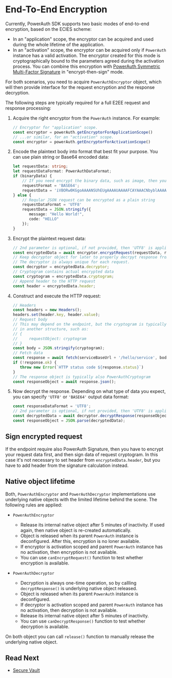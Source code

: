 # End-To-End Encryption

Currently, PowerAuth SDK supports two basic modes of end-to-end encryption, based on the ECIES scheme:

- In an "application" scope, the encryptor can be acquired and used during the whole lifetime of the application.
- In an "activation" scope, the encryptor can be acquired only if `PowerAuth` instance has a valid activation. The encryptor created for this mode is cryptographically bound to the parameters agreed during the activation process. You can combine this encryption with [PowerAuth Symmetric Multi-Factor Signature](Data-Signing.md#symmetric-multi-factor-signature) in "encrypt-then-sign" mode.

For both scenarios, you need to acquire `PowerAuthEncryptor` object, which will then provide interface for the request encryption and the response decryption.

The following steps are typically required for a full E2EE request and response processing:

1. Acquire the right encryptor from the `PowerAuth` instance. For example:
   ```typescript
   // Encryptor for "application" scope.
   const encryptor = powerAuth.getEncryptorForApplicationScope()
   // ...or similar, for an "activation" scope.
   const encryptor = powerAuth.getEncryptorForActivationScope()
   ```

1. Encode the plaintext body into format that best fit your purpose. You can use plain string or Base64 encoded data:
   ```typescript
   let requestData: string;
   let requestDataFormat: PowerAuthDataFormat;
   if (binaryData) {
       // If you need encrypt the binary data, such as image, then you can encode it as BASE64
       requestFormat = 'BASE64';
       requestData = 'iVBORw0KGgoAAAANSUhEUgAAAAUAAAAFCAYAAACNbyblAAAAHElEQVQI12P4//8/w38GIAXDIBKE0DHxgljNBAAO9TXL0Y4OHwAAAABJRU5ErkJggg==';
   } else {
       // Reqular JSON request can be encrypted as a plain string
       requestDataFormat = 'UTF8'
       requestData = JSON.stringify({
          message: "Hello World!",
          code: "HELLO"
       });
   }
   ```

1. Encrypt the plaintext request data:
   ```typescript
   // 2nd parameter is optional, if not provided, then 'UTF8' is applied.
   const encryptedData = await encryptor.encryptRequest(requestData, requestDataFormat);
   // Keep decryptor object for later to properly decrpyt response from the server.
   // The decryptor is always unique for each request.
   const decryptor = encryptedData.decryptor;
   // Cryptogram contains actual encrypted data
   const cryptogram = encryptedData.cryptogram;
   // Append header to the HTTP request
   const header = encryptedData.header;
   ```

1. Construct and execute the HTTP request:
   ```typescript
   // Headers
   const headers = new Headers();
   headers.set(header.key, header.value);
   // Request body
   // This may depend on the endpoint, but the cryptogram is typically serialized as-is, or it's embedded
   // in another structure, such as:
   // {
   //     requestObject: cryptogram
   // }
   const body = JSON.stringify(cryptogram);
   // Fetch data
   const response = await fetch(serviceBaseUrl + '/hello/service', body, headers);
   if (!response.ok) {
      throw new Error(`HTTP status code ${response.status}`)
   }
   // The response object is typically also PowerAuthCryptogram
   const responseObject = await response.json();
   ```

1. Now decrypt the response. Depending on what type of data you expect, you can specify `'UTF8'` or `'BASE64'` output data format:
   ```typescript
   const responseDataFormat = 'UTF8';
   // 2nd parameter is optional, if not provided, then 'UTF8' is applied.
   const decryptedData = await decryptor.decryptResponse(responseObject, responseDataFormat);
   const responseObject = JSON.parse(decryptedData);
   ```

## Sign encrypted request

If the endpoint require also PowerAuth Signature, then you have to encrypt your request data first, and then sign data of request cryptogram. In this case it's not necessary to set header from `encryptedData.header`, but you have to add header from the signature calculation instead.

## Native object lifetime

Both, `PowerAuthEncryptor` and `PowerAuthDecryptor` implementations use underlying native objects with the limited lifetime behind the scene. The following rules are applied:

- `PowerAuthEncryptor` 
  - Release its internal native object after 5 minutes of inactivity. If used again, then native object is re-created automatically.
  - Object is released when its parent `PowerAuth` instance is deconfigured. After this, encryption is no loner available.
  - If encryptor is activation scoped and parent `PowerAuth` instance has no activation, then encryption is not available.
  - You can use `canEncryptRequest()` function to test whether encryption is available.

- `PowerAuthDecryptor`
  - Decryption is always one-time operation, so by callling `decryptResponse()` is underlying native object released.
  - Object is released when its parent `PowerAuth` instance is deconfigured.
  - If decryptor is activation scoped and parent `PowerAuth` instance has no activation, then decryption is not available.
  - Release its internal native object after 5 minutes of inactivity.
  - You can use `canDecryptResponse()` function to test whether decryption is available.

On both object you can call `release()` function to manually release the underlying native object.

## Read Next

- [Secure Vault](Secure-Vault.md)
